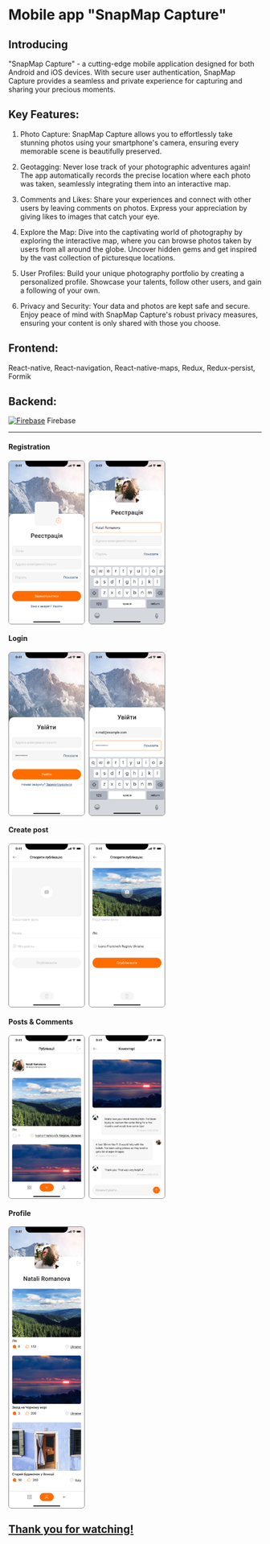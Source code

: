 <h1 id="title">Mobile app "SnapMap Capture"</h1>

## Introducing

"SnapMap Capture" - a cutting-edge mobile application designed for both Android
and iOS devices. With secure user authentication, SnapMap Capture provides a
seamless and private experience for capturing and sharing your precious moments.

## Key Features:

1. Photo Capture: SnapMap Capture allows you to effortlessly take stunning
   photos using your smartphone's camera, ensuring every memorable scene is
   beautifully preserved.

2. Geotagging: Never lose track of your photographic adventures again! The app
   automatically records the precise location where each photo was taken,
   seamlessly integrating them into an interactive map.

3. Comments and Likes: Share your experiences and connect with other users by
   leaving comments on photos. Express your appreciation by giving likes to
   images that catch your eye.

4. Explore the Map: Dive into the captivating world of photography by exploring
   the interactive map, where you can browse photos taken by users from all
   around the globe. Uncover hidden gems and get inspired by the vast collection
   of picturesque locations.

5. User Profiles: Build your unique photography portfolio by creating a
   personalized profile. Showcase your talents, follow other users, and gain a
   following of your own.

6. Privacy and Security: Your data and photos are kept safe and secure. Enjoy
   peace of mind with SnapMap Capture's robust privacy measures, ensuring your
   content is only shared with those you choose.

## Frontend:

React-native, React-navigation, React-native-maps, Redux, Redux-persist, Formik

## Backend:

<a href="https://firebase.google.com/" target="_blank" rel="noreferrer"><img src="https://raw.githubusercontent.com/danielcranney/readme-generator/main/public/icons/skills/firebase-colored.svg" width="36" height="36" alt="Firebase" /></a>
Firebase

---

#### Registration

<div style="display: flex; gap: 8px; ">
  <img src="./assets/register_1.jpg" alt="#" width="150" height="324" style="border: 1px solid gray; border-radius: 6px">
  <img src="./assets/register_2.jpg" alt="#" width="150" height="324" style="border: 1px solid gray; border-radius: 6px">
</div>

#### Login

<div style="display: flex; gap: 8px; ">
  <img src="./assets/login_1.jpg" alt="#" width="150" height="324" style="border: 1px solid gray; border-radius: 6px">
  <img src="./assets/login_2.jpg" alt="#" width="150" height="324" style="border: 1px solid gray; border-radius: 6px">
</div>

#### Create post

<div style="display: flex; gap: 8px; ">
  <img src="./assets/create_1.jpg" alt="#" width="150" height="324" style="border: 1px solid gray; border-radius: 6px">
  <img src="./assets/create_2.jpg" alt="#" width="150" height="324" style="border: 1px solid gray; border-radius: 6px">
</div>

#### Posts & Comments

<div style="display: flex; gap: 8px; ">
  <img src="./assets/posts.jpg" alt="#" width="150" height="324" style="border: 1px solid gray; border-radius: 6px">
  <img src="./assets/comments.jpg" alt="#" width="150" height="324" style="border: 1px solid gray; border-radius: 6px">
</div>

#### Profile

<div style="display: flex; gap: 8px; ">
  <img src="./assets/profile.jpg" alt="#" width="150"  style="border: 1px solid gray; border-radius: 6px">
</div>

## <a href="#title">Thank you for watching!</a>
